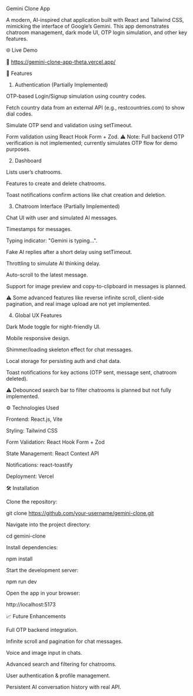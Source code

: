 Gemini Clone App

A modern, AI-inspired chat application built with React and Tailwind CSS, mimicking the interface of Google’s Gemini. This app demonstrates chatroom management, dark mode UI, OTP login simulation, and other key features.

🌐 Live Demo

🔗 https://gemini-clone-app-theta.vercel.app/

🧩 Features
1. Authentication (Partially Implemented)

OTP-based Login/Signup simulation using country codes.

Fetch country data from an external API (e.g., restcountries.com) to show dial codes.

Simulate OTP send and validation using setTimeout.

Form validation using React Hook Form + Zod.
⚠️ Note: Full backend OTP verification is not implemented; currently simulates OTP flow for demo purposes.

2. Dashboard

Lists user’s chatrooms.

Features to create and delete chatrooms.

Toast notifications confirm actions like chat creation and deletion.

3. Chatroom Interface (Partially Implemented)

Chat UI with user and simulated AI messages.

Timestamps for messages.

Typing indicator: "Gemini is typing...".

Fake AI replies after a short delay using setTimeout.

Throttling to simulate AI thinking delay.

Auto-scroll to the latest message.

Support for image preview and copy-to-clipboard in messages is planned.

⚠️ Some advanced features like reverse infinite scroll, client-side pagination, and real image upload are not yet implemented.

4. Global UX Features

Dark Mode toggle for night-friendly UI.

Mobile responsive design.

Shimmer/loading skeleton effect for chat messages.

Local storage for persisting auth and chat data.

Toast notifications for key actions (OTP sent, message sent, chatroom deleted).

⚠️ Debounced search bar to filter chatrooms is planned but not fully implemented.

⚙️ Technologies Used

Frontend: React.js, Vite

Styling: Tailwind CSS

Form Validation: React Hook Form + Zod

State Management: React Context API

Notifications: react-toastify

Deployment: Vercel

🛠️ Installation

Clone the repository:

git clone https://github.com/your-username/gemini-clone.git


Navigate into the project directory:

cd gemini-clone


Install dependencies:

npm install


Start the development server:

npm run dev


Open the app in your browser:

http://localhost:5173

📈 Future Enhancements

Full OTP backend integration.

Infinite scroll and pagination for chat messages.

Voice and image input in chats.

Advanced search and filtering for chatrooms.

User authentication & profile management.

Persistent AI conversation history with real API.